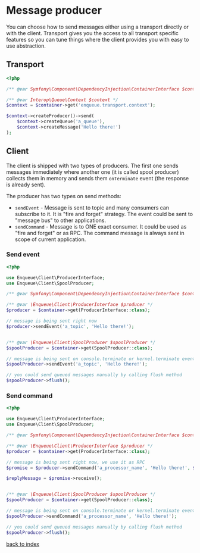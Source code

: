 # Message producer

You can choose how to send messages either using a transport directly or with the client. 
Transport gives you the access to all transport specific features so you can tune things where the client provides you with easy to use abstraction.
 
## Transport
 
```php
<?php

/** @var Symfony\Component\DependencyInjection\ContainerInterface $container */

/** @var Interop\Queue\Context $context */
$context = $container->get('enqueue.transport.context');

$context->createProducer()->send(
    $context->createQueue('a_queue'),
    $context->createMessage('Hello there!')
);
```

## Client

The client is shipped with two types of producers. The first one sends messages immediately 
where another one (it is called spool producer) collects them in memory and sends them `onTerminate` event (the response is already sent).

The producer has two types on send methods: 

* `sendEvent` - Message is sent to topic and many consumers can subscribe to it. It is "fire and forget" strategy. The event could be sent to "message bus" to other applications.
* `sendCommand` - Message is to ONE exact consumer. It could be used as "fire and forget" or as RPC. The command message is always sent in scope of current application.
  
### Send event  

```php
<?php

use Enqueue\Client\ProducerInterface;
use Enqueue\Client\SpoolProducer;

/** @var Symfony\Component\DependencyInjection\ContainerInterface $container */

/** @var \Enqueue\Client\ProducerInterface $producer */
$producer = $container->get(ProducerInterface::class);

// message is being sent right now
$producer->sendEvent('a_topic', 'Hello there!');


/** @var \Enqueue\Client\SpoolProducer $spoolProducer */
$spoolProducer = $container->get(SpoolProducer::class);

// message is being sent on console.terminate or kernel.terminate event
$spoolProducer->sendEvent('a_topic', 'Hello there!');

// you could send queued messages manually by calling flush method 
$spoolProducer->flush();
```

### Send command  

```php
<?php

use Enqueue\Client\ProducerInterface;
use Enqueue\Client\SpoolProducer;

/** @var Symfony\Component\DependencyInjection\ContainerInterface $container */

/** @var \Enqueue\Client\ProducerInterface $producer */
$producer = $container->get(ProducerInterface::class);

// message is being sent right now, we use it as RPC
$promise = $producer->sendCommand('a_processor_name', 'Hello there!', $needReply = true);

$replyMessage = $promise->receive();


/** @var \Enqueue\Client\SpoolProducer $spoolProducer */
$spoolProducer = $container->get(SpoolProducer::class);

// message is being sent on console.terminate or kernel.terminate event
$spoolProducer->sendCommand('a_processor_name', 'Hello there!');

// you could send queued messages manually by calling flush method 
$spoolProducer->flush();
```

[back to index](../index.md)
